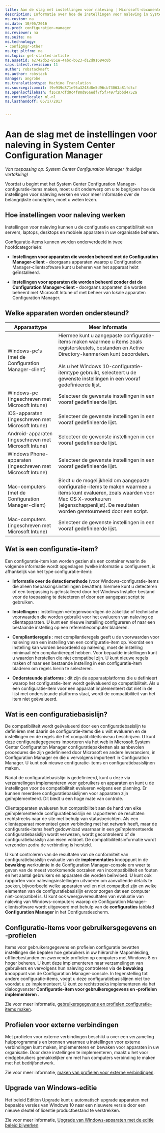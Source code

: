 ```yaml
---
title: Aan de slag met instellingen voor naleving | Microsoft-documenten
description: Informatie over hoe de instellingen voor naleving in System Center Configuration Manager werken. Ook meer te weten over de belangrijkste concepten die u nodig hebt.
ms.custom: na
ms.date: 10/06/2016
ms.prod: configuration-manager
ms.reviewer: na
ms.suite: na
ms.technology:
- configmgr-other
ms.tgt_pltfrm: na
ms.topic: get-started-article
ms.assetid: a2742d52-851e-4abc-b623-d12d91684c0b
caps.latest.revision: 11
author: robstackmsft
ms.author: robstack
manager: angrobe
ms.translationtype: Machine Translation
ms.sourcegitcommit: f9e939d871e95a3248d8e5d96cb73063a81fd5cf
ms.openlocfilehash: f16c87dfd0c4f80d96aedf7f5f7497f2bbd4752a
ms.contentlocale: nl-nl
ms.lasthandoff: 05/17/2017


---
```

# <a name="get-started-with-compliance-settings-in-system-center-configuration-manager"></a>Aan de slag met de instellingen voor naleving in System Center Configuration Manager

*Van toepassing op: System Center Configuration Manager (huidige vertakking)*

Voordat u begint met het System Center Configuration Manager-configuratie-items maken, moet u dit onderwerp om u te begrijpen hoe de instellingen voor naleving werken en voor meer informatie over de belangrijkste concepten, moet u weten lezen.  

## <a name="how-compliance-settings-works"></a>Hoe instellingen voor naleving werken  
 Instellingen voor naleving kunnen u de configuratie en compatibiliteit van servers, laptops, desktops en mobiele apparaten in uw organisatie beheren.  

 Configuratie-items kunnen worden onderverdeeld in twee hoofdcategorieën:  

-   **Instellingen voor apparaten die worden beheerd met de Configuration Manager-client** - doorgaans apparaten waarop u Configuration Manager-clientsoftware kunt u beheren van het apparaat hebt geïnstalleerd.  

-   **Instellingen voor apparaten die worden beheerd zonder dat de Configuration Manager-client** - doorgaans apparaten die worden beheerd met Microsoft Intune of met beheer van lokale apparaten Configuration Manager.  

## <a name="what-devices-are-supported"></a>Welke apparaten worden ondersteund?  


|Apparaattype|Meer informatie|  
|------------|----------------------|  
|Windows-pc's (met de Configuration Manager-client)|Hiermee kunt u aangepaste configuratie-items maken waarmee u items zoals registersleutels, bestanden en Active Directory-kenmerken kunt beoordelen.<br /><br /> Als u het Windows 10-configuratie-itemtype gebruikt, selecteert u de gewenste instellingen in een vooraf gedefinieerde lijst.|  
|Windows-pc (ingeschreven met Microsoft Intune)|Selecteer de gewenste instellingen in een vooraf gedefinieerde lijst.|  
|iOS-apparaten (ingeschreven met Microsoft Intune)|Selecteer de gewenste instellingen in een vooraf gedefinieerde lijst.|  
|Android-apparaten (ingeschreven met Microsoft Intune)|Selecteer de gewenste instellingen in een vooraf gedefinieerde lijst.|  
|Windows Phone-apparaten (ingeschreven met Microsoft Intune)|Selecteer de gewenste instellingen in een vooraf gedefinieerde lijst.|  
|Mac-computers (met de Configuration Manager-client)|Biedt u de mogelijkheid om aangepaste configuratie-items te maken waarmee u items kunt evalueren, zoals waarden voor Mac OS X-voorkeuren (eigenschappenlijst). De resultaten worden geretourneerd door een script.|  
|Mac-computers (ingeschreven met Microsoft Intune)|Selecteer de gewenste instellingen in een vooraf gedefinieerde lijst.|  

## <a name="what-is-a-configuration-item"></a>Wat is een configuratie-item?  
 Een configuratie-item kan worden gezien als een container waarin de volgende informatie wordt opgeslagen (welke informatie u configureert, is afhankelijk van het type configuratie-item):  

-   **Informatie over de detectiemethode** (voor Windows-configuratie-items die alleen toepassingsinstellingen bevatten): hiermee kunt u detecteren of een toepassing is geïnstalleerd door het Windows Installer-bestand voor de toepassing te detecteren of door een aangepast script te gebruiken.  

-   **Instellingen** : instellingen vertegenwoordigen de zakelijke of technische voorwaarden die worden gebruikt voor het evalueren van naleving op clientapparaten. U kunt een nieuwe instelling configureren of naar een bestaande instelling op een referentiecomputer bladeren.  

-   **Compliantieregels** : met compliantieregels geeft u de voorwaarden voor naleving van een instelling van een configuratie-item op. Voordat een instelling kan worden beoordeeld op naleving, moet de instelling minimaal één compliantieregel hebben. Voor bepaalde instellingen kunt u waarden herstellen die niet compatibel zijn. U kunt nieuwe regels maken of naar een bestaande instelling in een configuratie-item bladeren om regels hierin te selecteren.  

-   **Ondersteunde platforms** : dit zijn de apparaatplatforms die u definieert waarop het configuratie-item wordt geëvalueerd op compatibiliteit. Als u een configuratie-item voor een apparaat implementeert dat niet in de lijst met ondersteunde platforms staat, wordt de compatibiliteit van het item niet geëvalueerd.  

## <a name="what-is-a-configuration-baseline"></a>Wat is een configuratiebasislijn?  
 De compatibiliteit wordt geëvalueerd door een configuratiebasislijn te definiëren met daarin de configuratie-items die u wilt evalueren en de instellingen en de regels die het compatibiliteitsniveau beschrijven. U kunt deze configuratiegegevens importeren via het web in Microsoft System Center Configuration Manager configuratiepakketten als aanbevolen procedures die zijn gedefinieerd door Microsoft en andere leveranciers, in Configuration Manager en die u vervolgens importeert in Configuration Manager. U kunt ook nieuwe configuratie-items en configuratiebasislijnen maken.  

 Nadat de configuratiebasislijn is gedefinieerd, kunt u deze via verzamelingen implementeren voor gebruikers en apparaten en kunt u de instellingen voor de compatibiliteit evalueren volgens een planning. Er kunnen meerdere configuratiebasislijnen voor apparaten zijn geïmplementeerd. Dit biedt u een hoge mate van controle.  

 Clientapparaten evalueren hun compatibiliteit aan de hand van elke geïmplementeerde configuratiebasislijn en rapporteren de resultaten rechtstreeks naar de site met behulp van statusberichten. Als een clientapparaat momenteel geen verbinding met het netwerk heeft, maar de configuratie-items heeft gedownload waarnaar in een geïmplementeerde configuratiebasislijn wordt verwezen, wordt gecontroleerd of de configuratiebasislijn aan eisen voldoet. De compatibiliteitsinformatie wordt verzonden zodra de verbinding is hersteld.  

 U kunt controleren van de resultaten van de conformiteit van configuratiebasislijn evaluatie van de **implementaties** knooppunt in de **bewaking** werkruimte in de Configuration Manager-console om weer te geven van de meest voorkomende oorzaken van incompatibiliteit en fouten en het aantal gebruikers en apparaten die worden beïnvloed. U kunt ook rapporten voor nalevingsinstellingen uitvoeren om aanvullende details te zoeken, bijvoorbeeld welke apparaten wel en niet compatibel zijn en welke elementen van de configuratiebasislijn ervoor zorgen dat een computer niet-compatibel is. U kunt ook weergaveresultaten van evaluatie van naleving van Windows-computers waarop de Configuration Manager-clientsoftware wordt uitgevoerd met behulp van de **configuraties** tabblad **Configuration Manager** in het Configuratiescherm.  

## <a name="user-data-and-profiles-configuration-items"></a>Configuratie-items voor gebruikersgegevens en -profielen  
 Items voor gebruikersgegevens en profielen configuratie bevatten instellingen die bepalen hoe gebruikers in uw hiërarchie Mapomleiding, offlinebestanden en zwervende profielen op computers met Windows 8 en hoger beheren. U kunt deze implementeren naar verzamelingen van gebruikers en vervolgens hun naleving controleren via de **bewaking** knooppunt van de Configuration Manager-console. In tegenstelling tot andere configuratie-items, voegt u deze configuratiebasislijnen niet toe voordat u ze implementeert. U kunt ze rechtstreeks implementeren via het dialoogvenster **Configuratie-item voor gebruikersgegevens en -profielen implementeren** .  

 Zie voor meer informatie, [gebruikersgegevens en profielen configuratie-items maken](/sccm/compliance/deploy-use/create-user-data-and-profiles-configuration-items).  

## <a name="remote-connection-profiles"></a>Profielen voor externe verbindingen  
 Met profielen voor externe verbindingen beschikt u over een verzameling hulpprogramma's en bronnen waarmee u instellingen voor externe verbindingen kunt maken, implementeren en bewaken voor apparaten in uw organisatie. Door deze instellingen te implementeren, maakt u het voor eindgebruikers gemakkelijker om met hun computers verbinding te maken met het bedrijfsnetwerk.  

Zie voor meer informatie, [maken van profielen voor externe verbindingen](/sccm/compliance/deploy-use/create-remote-connection-profiles).  

## <a name="windows-edition-upgrade"></a>Upgrade van Windows-editie
Het beleid Edition Upgrade kunt u automatisch upgrade apparaten met bepaalde versies van Windows 10 naar een nieuwere versie door een nieuwe sleutel of licentie productbestand te verstrekken.

Zie voor meer informatie, [Upgrade van Windows-apparaten met de editie beleid bijwerken](/sccm/compliance/deploy-use/upgrade-windows-version)

